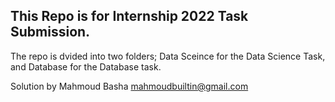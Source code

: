 ## This Repo is for Internship 2022 Task Submission. 

The repo is dvided into two folders; Data Sceince for the Data Science Task, and Database for the Database task.<br>

Solution by Mahmoud Basha mahmoudbuiltin@gmail.com
